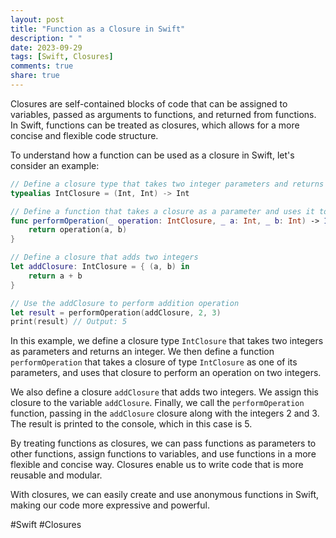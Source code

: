```yaml
---
layout: post
title: "Function as a Closure in Swift"
description: " "
date: 2023-09-29
tags: [Swift, Closures]
comments: true
share: true
---
```


Closures are self-contained blocks of code that can be assigned to variables, passed as arguments to functions, and returned from functions. In Swift, functions can be treated as closures, which allows for a more concise and flexible code structure.

To understand how a function can be used as a closure in Swift, let's consider an example:

```swift
// Define a closure type that takes two integer parameters and returns their sum
typealias IntClosure = (Int, Int) -> Int

// Define a function that takes a closure as a parameter and uses it to perform an operation on two integers
func performOperation(_ operation: IntClosure, _ a: Int, _ b: Int) -> Int {
    return operation(a, b)
}

// Define a closure that adds two integers
let addClosure: IntClosure = { (a, b) in
    return a + b
}

// Use the addClosure to perform addition operation
let result = performOperation(addClosure, 2, 3)
print(result) // Output: 5
```

In this example, we define a closure type `IntClosure` that takes two integers as parameters and returns an integer. We then define a function `performOperation` that takes a closure of type `IntClosure` as one of its parameters, and uses that closure to perform an operation on two integers.

We also define a closure `addClosure` that adds two integers. We assign this closure to the variable `addClosure`. Finally, we call the `performOperation` function, passing in the `addClosure` closure along with the integers 2 and 3. The result is printed to the console, which in this case is 5.

By treating functions as closures, we can pass functions as parameters to other functions, assign functions to variables, and use functions in a more flexible and concise way. Closures enable us to write code that is more reusable and modular.

With closures, we can easily create and use anonymous functions in Swift, making our code more expressive and powerful. 

#Swift #Closures